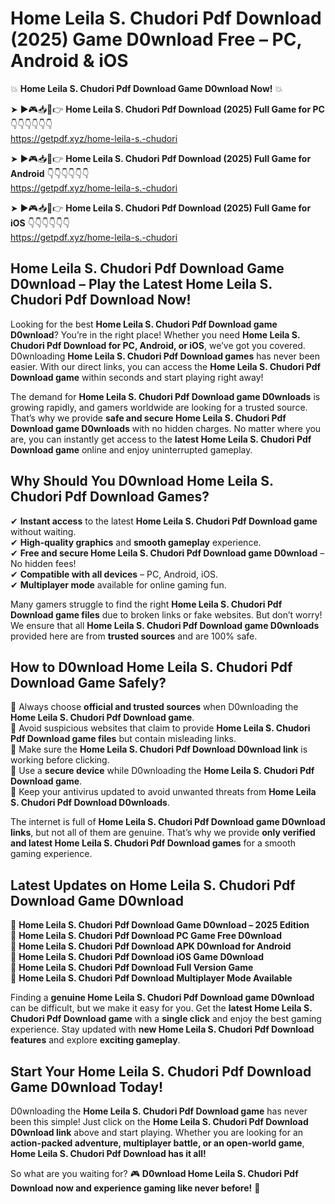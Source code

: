 # Home Leila S. Chudori Pdf Download (2025) Game D0wnload Free – PC, Android & iOS

💥 **Home Leila S. Chudori Pdf Download Game D0wnload Now!** 💥  

➤ ►🎮📥📱👉 **Home Leila S. Chudori Pdf Download (2025) Full Game for PC** 👇👇👇👇👇👇  
https://getpdf.xyz/home-leila-s.-chudori  

➤ ►🎮📥📱👉 **Home Leila S. Chudori Pdf Download (2025) Full Game for Android** 👇👇👇👇👇👇  
https://getpdf.xyz/home-leila-s.-chudori  

➤ ►🎮📥📱👉 **Home Leila S. Chudori Pdf Download (2025) Full Game for iOS** 👇👇👇👇👇👇  
https://getpdf.xyz/home-leila-s.-chudori  

## Home Leila S. Chudori Pdf Download Game D0wnload – Play the Latest Home Leila S. Chudori Pdf Download Now!

Looking for the best **Home Leila S. Chudori Pdf Download game D0wnload**? You’re in the right place! Whether you need **Home Leila S. Chudori Pdf Download for PC, Android, or iOS**, we’ve got you covered. D0wnloading **Home Leila S. Chudori Pdf Download games** has never been easier. With our direct links, you can access the **Home Leila S. Chudori Pdf Download game** within seconds and start playing right away!  

The demand for **Home Leila S. Chudori Pdf Download game D0wnloads** is growing rapidly, and gamers worldwide are looking for a trusted source. That’s why we provide **safe and secure Home Leila S. Chudori Pdf Download game D0wnloads** with no hidden charges. No matter where you are, you can instantly get access to the **latest Home Leila S. Chudori Pdf Download game** online and enjoy uninterrupted gameplay.  

## **Why Should You D0wnload Home Leila S. Chudori Pdf Download Games?**  

✔ **Instant access** to the latest **Home Leila S. Chudori Pdf Download game** without waiting.  
✔ **High-quality graphics** and **smooth gameplay** experience.  
✔ **Free and secure Home Leila S. Chudori Pdf Download game D0wnload** – No hidden fees!  
✔ **Compatible with all devices** – PC, Android, iOS.  
✔ **Multiplayer mode** available for online gaming fun.  

Many gamers struggle to find the right **Home Leila S. Chudori Pdf Download game files** due to broken links or fake websites. But don’t worry! We ensure that all **Home Leila S. Chudori Pdf Download game D0wnloads** provided here are from **trusted sources** and are 100% safe.  

## **How to D0wnload Home Leila S. Chudori Pdf Download Game Safely?**  

📌 Always choose **official and trusted sources** when D0wnloading the **Home Leila S. Chudori Pdf Download game**.  
📌 Avoid suspicious websites that claim to provide **Home Leila S. Chudori Pdf Download game files** but contain misleading links.  
📌 Make sure the **Home Leila S. Chudori Pdf Download D0wnload link** is working before clicking.  
📌 Use a **secure device** while D0wnloading the **Home Leila S. Chudori Pdf Download game**.  
📌 Keep your antivirus updated to avoid unwanted threats from **Home Leila S. Chudori Pdf Download D0wnloads**.  

The internet is full of **Home Leila S. Chudori Pdf Download game D0wnload links**, but not all of them are genuine. That’s why we provide **only verified and latest Home Leila S. Chudori Pdf Download games** for a smooth gaming experience.  

## **Latest Updates on Home Leila S. Chudori Pdf Download Game D0wnload**  

🔹 **Home Leila S. Chudori Pdf Download Game D0wnload – 2025 Edition**  
🔹 **Home Leila S. Chudori Pdf Download PC Game Free D0wnload**  
🔹 **Home Leila S. Chudori Pdf Download APK D0wnload for Android**  
🔹 **Home Leila S. Chudori Pdf Download iOS Game D0wnload**  
🔹 **Home Leila S. Chudori Pdf Download Full Version Game**  
🔹 **Home Leila S. Chudori Pdf Download Multiplayer Mode Available**  

Finding a **genuine Home Leila S. Chudori Pdf Download game D0wnload** can be difficult, but we make it easy for you. Get the **latest Home Leila S. Chudori Pdf Download game** with a **single click** and enjoy the best gaming experience. Stay updated with **new Home Leila S. Chudori Pdf Download features** and explore **exciting gameplay**.  

## **Start Your Home Leila S. Chudori Pdf Download Game D0wnload Today!**  

D0wnloading the **Home Leila S. Chudori Pdf Download game** has never been this simple! Just click on the **Home Leila S. Chudori Pdf Download D0wnload link** above and start playing. Whether you are looking for an **action-packed adventure, multiplayer battle, or an open-world game**, **Home Leila S. Chudori Pdf Download has it all!**  

So what are you waiting for? 🎮 **D0wnload Home Leila S. Chudori Pdf Download now and experience gaming like never before!** 🚀  